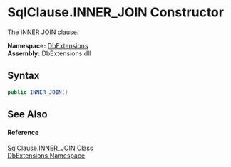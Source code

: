 SqlClause.INNER_JOIN Constructor
================================
The INNER JOIN clause.
  
**Namespace:** [DbExtensions][1]  
**Assembly:** DbExtensions.dll

Syntax
------

```csharp
public INNER_JOIN()
```


See Also
--------

#### Reference
[SqlClause.INNER_JOIN Class][2]  
[DbExtensions Namespace][1]  

[1]: ../README.md
[2]: README.md